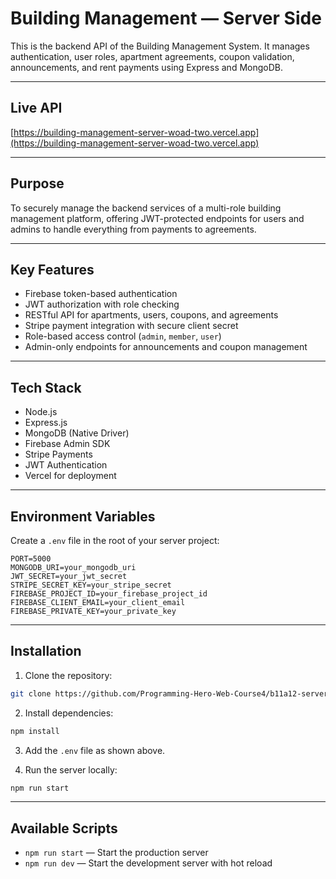# Building Management — Server Side

This is the backend API of the Building Management System. It manages authentication, user roles, apartment agreements, coupon validation, announcements, and rent payments using Express and MongoDB.

---

## Live API

[https://building-management-server-woad-two.vercel.app](https://building-management-server-woad-two.vercel.app)

---

## Purpose

To securely manage the backend services of a multi-role building management platform, offering JWT-protected endpoints for users and admins to handle everything from payments to agreements.

---

## Key Features

- Firebase token-based authentication
- JWT authorization with role checking
- RESTful API for apartments, users, coupons, and agreements
- Stripe payment integration with secure client secret
- Role-based access control (`admin`, `member`, `user`)
- Admin-only endpoints for announcements and coupon management

---

## Tech Stack

- Node.js
- Express.js
- MongoDB (Native Driver)
- Firebase Admin SDK
- Stripe Payments
- JWT Authentication
- Vercel for deployment

---

## Environment Variables

Create a `.env` file in the root of your server project:

```
PORT=5000
MONGODB_URI=your_mongodb_uri
JWT_SECRET=your_jwt_secret
STRIPE_SECRET_KEY=your_stripe_secret
FIREBASE_PROJECT_ID=your_firebase_project_id
FIREBASE_CLIENT_EMAIL=your_client_email
FIREBASE_PRIVATE_KEY=your_private_key
```

---

## Installation

1. Clone the repository:
```bash
git clone https://github.com/Programming-Hero-Web-Course4/b11a12-server-side-tsgm1257
```

2. Install dependencies:
```bash
npm install
```

3. Add the `.env` file as shown above.

4. Run the server locally:
```bash
npm run start
```

---

## Available Scripts

- `npm run start` — Start the production server
- `npm run dev` — Start the development server with hot reload
